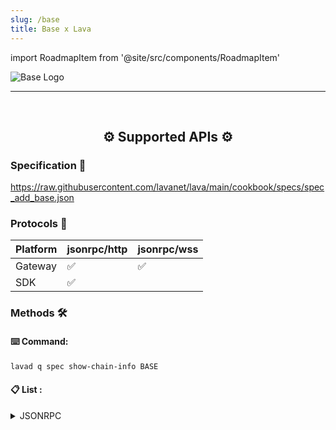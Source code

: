```yaml
---
slug: /base
title: Base x Lava
---
```


import RoadmapItem from '@site/src/components/RoadmapItem'

![Base Logo](/img/chains/base_logo.svg)

[<RoadmapItem icon="⛏️" title="Get RPC" description="Get access to Lava's Web3 APIs and start building on the network with ease"/>](/base-dev)

[<RoadmapItem icon="🚀" title="Run an RPC Node" description="Become a part of Lava's network by running your own RPC node and accessing Web3 APIs seamlessly"/>](/base-node)

<hr />
<br />

<center>

## ⚙️ Supported APIs ⚙️

</center>

### Specification 📑

https://raw.githubusercontent.com/lavanet/lava/main/cookbook/specs/spec_add_base.json


### Protocols 🔗

| Platform  |  jsonrpc/http | jsonrpc/wss 
| --------- | -------- |---------------
| Gateway   | ✅       | ✅
| SDK       | ✅       | 


### Methods 🛠️

#### ⌨️ Command:

```bash
lavad q spec show-chain-info BASE
```

#### 📋 List :

<details>
<summary> JSONRPC </summary>

  - eth_accounts
  - eth_blockNumber
  - eth_call
  - eth_chainId
  - eth_coinbase
  - eth_compileLLL
  - eth_createAccessList
  - eth_estimateGas
  - eth_feeHistory
  - eth_gasPrice
  - eth_getBalance
  - eth_getBlockByHash
  - eth_getBlockByNumber
  - eth_getBlockTransactionCountByHash
  - eth_getBlockTransactionCountByNumber
  - eth_getCode
  - eth_getCompilers
  - eth_getFilterChanges
  - eth_getFilterLogs
  - eth_getLogs
  - eth_getProof
  - eth_getStorageAt
  - eth_getTransactionByBlockHashAndIndex
  - eth_getTransactionByBlockNumberAndIndex
  - eth_getTransactionByHash
  - eth_getTransactionCount
  - eth_getTransactionReceipt
  - eth_getUncleByBlockHashAndIndex
  - eth_getUncleByBlockNumberAndIndex
  - eth_getUncleCountByBlockHash
  - eth_getUncleCountByBlockNumber
  - eth_getWork
  - eth_hashrate
  - eth_maxPriorityFeePerGas
  - eth_mining
  - eth_newBlockFilter
  - eth_newFilter
  - eth_newPendingTransactionFilter
  - eth_protocolVersion
  - eth_sendRawTransaction
  - eth_sendTransaction
  - eth_sign
  - eth_signTransaction
  - eth_subscribe
  - eth_syncing
  - eth_uninstallFilter
  - eth_unsubscribe
  - net_listening
  - net_peerCount
  - net_version
  - rpc_modules
  - web3_clientVersion
  - web3_sha3
  - debug_getBadBlocks
  - debug_getRawBlock
  - debug_getRawHeader
  - debug_getRawReceipts
  - debug_getRawTransaction
  - debug_storageRangeAt
  - debug_traceBlock
  - debug_traceBlockByHash
  - debug_traceBlockByNumber
  - debug_traceCall
  - debug_traceTransaction


</details>





